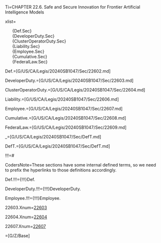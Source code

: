 
Ti=CHAPTER  22.6. Safe and Secure Innovation for Frontier Artificial Intelligence Models

xlist=<ul type='none'><li>{Def.Sec}</li><li>{DeveloperDuty.Sec}</li><li>{ClusterOperatorDuty.Sec}</li><li>{Liability.Sec}</li><li>{Employee.Sec}</li><li>{Cumulative.Sec}</li><li>{FederalLaw.Sec}</li></ul>

Def.=[G/US/CA/Legis/20240SB1047/Sec/22602.md]

DeveloperDuty.=[G/US/CA/Legis/20240SB1047/Sec/22603.md]

ClusterOperatorDuty.=[G/US/CA/Legis/20240SB1047/Sec/22604.md]

Liability.=[G/US/CA/Legis/20240SB1047/Sec/22606.md]

Employee.=[G/US/CA/Legis/20240SB1047/Sec/22607.md]

Cumulative.=[G/US/CA/Legis/20240SB1047/Sec/22608.md]

FederalLaw.=[G/US/CA/Legis/20240SB1047/Sec/22609.md]

_=[G/US/CA/Legis/20240SB1047/Sec/DefT.md]

DefT.=[G/US/CA/Legis/20240SB1047/Sec/DefT.md]

!!!=#

CodersNote=These sections have some internal defined terms, so we need to prefix the hyperlinks to those definitions accordingly.

Def.!!!={!!!}Def.

DeveloperDuty.!!!={!!!}DeveloperDuty.

Employee.!!!={!!!}Employee.

22603.Xnum=<a class='xref' href='{!!!}DeveloperDuty.Sec'>22603</a>

22604.Xnum=<a class='xref' href='{!!!}ClusterOperatorDuty.Sec'>22604</a>

22607.Xnum=<a class='xref' href='{!!!}Employee.Sec'>22607</a>

=[G/Z/Base]
